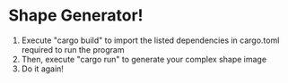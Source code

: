 # Shape Generator!
1) Execute "cargo build" to import the listed dependencies in cargo.toml required to run the program
2) Then, execute "cargo run" to generate your complex shape image
3) Do it again!
